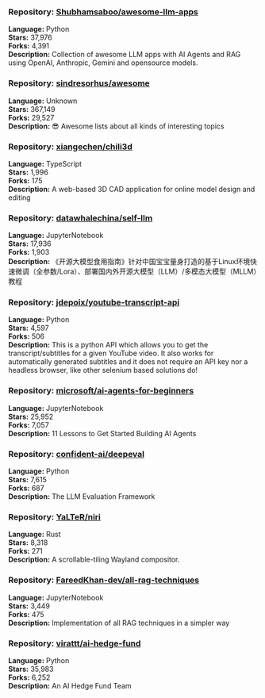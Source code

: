 ### **Repository:** [Shubhamsaboo/awesome-llm-apps](https://github.com/Shubhamsaboo/awesome-llm-apps)

**Language:** Python  
**Stars:** 37,976  
**Forks:** 4,391  
**Description:** Collection of awesome LLM apps with AI Agents and RAG using OpenAI, Anthropic, Gemini and opensource models.

### **Repository:** [sindresorhus/awesome](https://github.com/sindresorhus/awesome)

**Language:** Unknown  
**Stars:** 367,149  
**Forks:** 29,527  
**Description:** 😎 Awesome lists about all kinds of interesting topics

### **Repository:** [xiangechen/chili3d](https://github.com/xiangechen/chili3d)

**Language:** TypeScript  
**Stars:** 1,996  
**Forks:** 175  
**Description:** A web-based 3D CAD application for online model design and editing

### **Repository:** [datawhalechina/self-llm](https://github.com/datawhalechina/self-llm)

**Language:** JupyterNotebook  
**Stars:** 17,936  
**Forks:** 1,903  
**Description:** 《开源大模型食用指南》针对中国宝宝量身打造的基于Linux环境快速微调（全参数/Lora）、部署国内外开源大模型（LLM）/多模态大模型（MLLM）教程

### **Repository:** [jdepoix/youtube-transcript-api](https://github.com/jdepoix/youtube-transcript-api)

**Language:** Python  
**Stars:** 4,597  
**Forks:** 506  
**Description:** This is a python API which allows you to get the transcript/subtitles for a given YouTube video. It also works for automatically generated subtitles and it does not require an API key nor a headless browser, like other selenium based solutions do!

### **Repository:** [microsoft/ai-agents-for-beginners](https://github.com/microsoft/ai-agents-for-beginners)

**Language:** JupyterNotebook  
**Stars:** 25,952  
**Forks:** 7,057  
**Description:** 11 Lessons to Get Started Building AI Agents

### **Repository:** [confident-ai/deepeval](https://github.com/confident-ai/deepeval)

**Language:** Python  
**Stars:** 7,615  
**Forks:** 687  
**Description:** The LLM Evaluation Framework

### **Repository:** [YaLTeR/niri](https://github.com/YaLTeR/niri)

**Language:** Rust  
**Stars:** 8,318  
**Forks:** 271  
**Description:** A scrollable-tiling Wayland compositor.

### **Repository:** [FareedKhan-dev/all-rag-techniques](https://github.com/FareedKhan-dev/all-rag-techniques)

**Language:** JupyterNotebook  
**Stars:** 3,449  
**Forks:** 475  
**Description:** Implementation of all RAG techniques in a simpler way

### **Repository:** [virattt/ai-hedge-fund](https://github.com/virattt/ai-hedge-fund)

**Language:** Python  
**Stars:** 35,983  
**Forks:** 6,252  
**Description:** An AI Hedge Fund Team

